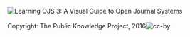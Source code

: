 <img src="https://pkp.sfu.ca/wp-content/uploads/2012/10/pkp_logo_vert3.png" style="float:left;"><p>Learning OJS 3: A Visual Guide to Open Journal Systems<br /><br />Copyright: The Public Knowledge Project, 2016![cc-by](https://i.creativecommons.org/l/by/4.0/88x31.png)</p>